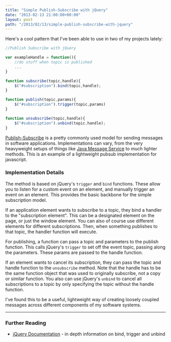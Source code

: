 ```yaml
---
title: "Simple Publish-Subscribe with jQuery"
date: "2013-02-13 21:00:00+00:00"
layout: post
path: "/2013/02/13/simple-publish-subscribe-with-jquery"
---
```


Here's a cool pattern that I've been able to use in two of my projects lately:

```javascript
//Publish Subscribe with jQuery

var exampleHandle = function(){
	//do stuff when topic is published
	...
}

function subscribe(topic,handle){
    $("#subscription").bind(topic,handle);
}

function publish(topic,params){
	$("#subscription").trigger(topic,params)
}

function unsubscribe(topic,handle){
    $("#subscription").unbind(topic,handle);
}

```

[Publish-Subscribe][pubsub] is a pretty commonly used model for sending messages in software applications.  Implementations can vary, from the very heavyweight setups of things like [Java Message Service][jms] to much lighter methods.  This is an example of a lightweight pubsub implementation for javascript.

### Implementation Details

The method is based on jQuery's `trigger` and `bind` functions.  These allow you to listen for a custom event on an element, and manually trigger an event on an element.  This provides the basic backbone for the simple subscription model.


If an application element wants to subscribe to a topic, they bind a handler to the "subscription element".  This can be a designated element on the page, or just the window element.  You can also of course use different elements for different subscriptions.  Then, when something publishes to that topic, the handler function will execute.

For publishing, a function can pass a topic and parameters to the publish function.  This calls jQuery's `trigger` to set off the event topic, passing along the parameters.  These params are passed to the handle function.

If an element wants to cancel its subscription, they can pass the topic and handle function to the `unsubscribe` method. Note that the handle has to be the same function object that was used to originally subscribe, not a copy or similar function.  You also can use jQuery's `unbind` to cancel all subscriptions to a topic by only specifying the topic without the handle function.

I've found this to be a useful, lightweight way of creating loosely coupled messages across different components of my software systems.


---

### Further Reading

- [jQuery Documentation][jquery] - in depth information on bind, trigger and unbind


[pubsub]: http://en.wikipedia.org/wiki/Publish%E2%80%93subscribe_pattern
[jms]: http://en.wikipedia.org/wiki/Java_Message_Service
[jquery]: http://api.jquery.com/category/events/event-handler-attachment/


